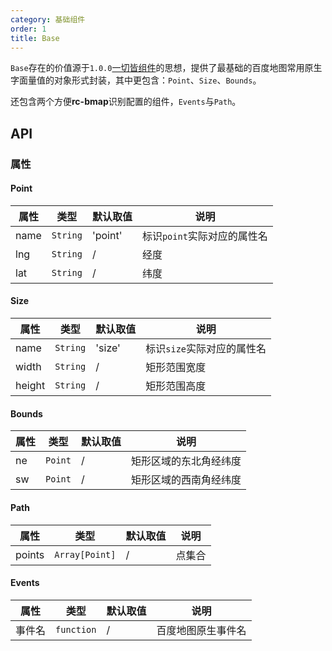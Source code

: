```yaml
---
category: 基础组件
order: 1
title: Base
---
```


`Base`存在的价值源于`1.0.0`[一切皆组件]()的思想，提供了最基础的百度地图常用原生字面量值的对象形式封装，其中更包含：`Point`、`Size`、`Bounds`。

还包含两个方便**rc-bmap**识别配置的组件，`Events`与`Path`。


## API

### 属性

#### Point

| 属性 | 类型 | 默认取值 | 说明 |
|------|-----|------|-----|
| name | `String`  | 'point' | 标识`point`实际对应的属性名 |
| lng | `String` | / | 经度 |
| lat | `String` | / | 纬度 |

#### Size

| 属性     | 类型 | 默认取值 | 说明     |
|----------|-----------|-------|-----|
| name | `String`  | 'size' | 标识`size`实际对应的属性名 |
| width | `String` | / | 矩形范围宽度 |
| height | `String` | / | 矩形范围高度 |

#### Bounds

| 属性     | 类型 | 默认取值 | 说明     |
|----------|-----------|-------|-----|
| ne   | `Point` | / | 矩形区域的东北角经纬度 |
| sw | `Point` | / | 矩形区域的西南角经纬度 |

#### Path

| 属性     | 类型 | 默认取值 | 说明     |
|----------|-----------|-------|-----|
| points   | `Array[Point]` | / | 点集合 |

#### Events

| 属性     | 类型 | 默认取值 | 说明     |
|----------|-----------|-------|-----|
| 事件名   | `function` | / | 百度地图原生事件名 |